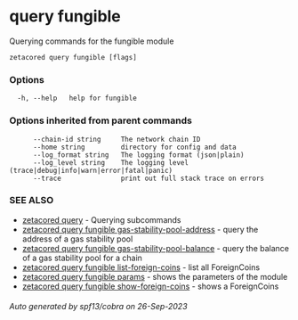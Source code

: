 # query fungible

Querying commands for the fungible module

```
zetacored query fungible [flags]
```

### Options

```
  -h, --help   help for fungible
```

### Options inherited from parent commands

```
      --chain-id string     The network chain ID
      --home string         directory for config and data 
      --log_format string   The logging format (json|plain) 
      --log_level string    The logging level (trace|debug|info|warn|error|fatal|panic) 
      --trace               print out full stack trace on errors
```

### SEE ALSO

* [zetacored query](zetacored_query.md)	 - Querying subcommands
* [zetacored query fungible gas-stability-pool-address](zetacored_query_fungible_gas-stability-pool-address.md)	 - query the address of a gas stability pool
* [zetacored query fungible gas-stability-pool-balance](zetacored_query_fungible_gas-stability-pool-balance.md)	 - query the balance of a gas stability pool for a chain
* [zetacored query fungible list-foreign-coins](zetacored_query_fungible_list-foreign-coins.md)	 - list all ForeignCoins
* [zetacored query fungible params](zetacored_query_fungible_params.md)	 - shows the parameters of the module
* [zetacored query fungible show-foreign-coins](zetacored_query_fungible_show-foreign-coins.md)	 - shows a ForeignCoins

###### Auto generated by spf13/cobra on 26-Sep-2023
